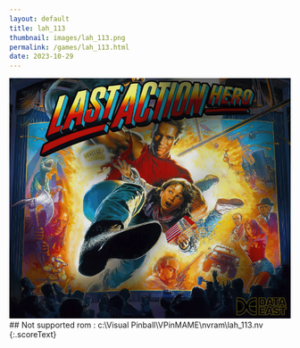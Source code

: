 ```yaml
---
layout: default
title: lah_113
thumbnail: images/lah_113.png
permalink: /games/lah_113.html
date: 2023-10-29
---
```


<img src="../images/lah_113.png" class="gameThumbnail img-fluid mx-auto align-middle">
## Not supported rom : c:\Visual Pinball\VPinMAME\nvram\lah_113.nv
{:.scoreText}

